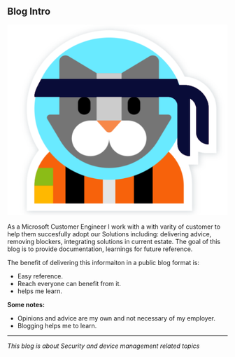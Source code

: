 ## Blog Intro

![CatPic](/Images/catlogo.png)

As a Microsoft Customer Engineer I work with a with varity of customer to help them succesfully adopt our Solutions including: delivering advice, removing blockers, integrating solutions in current estate.
The goal of this blog is to provide documentation, learnings for future reference. 

The benefit of delivering this informaiton in a public blog format is: 
+ Easy reference.
+ Reach everyone can benefit from it.
+ helps me learn.

**Some notes:**
+ Opinions and advice are my own and not necessary of my employer.
+ Blogging helps me to learn. 

---

_This blog is about Security and device management related topics_



